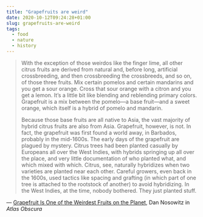 ```yaml
---
title: "Grapefruits are weird"
date: 2020-10-12T09:24:28+01:00
slug: grapefruits-are-weird
tags:
  - food
  - nature
  - history
---
```


> With the exception of those weirdos like the finger lime, all other citrus fruits are derived from natural and, before long, artificial crossbreeding, and then crossbreeding the crossbreeds, and so on, of those three fruits. Mix certain pomelos and certain mandarins and you get a sour orange. Cross that sour orange with a citron and you get a lemon. It’s a little bit like blending and reblending primary colors. Grapefruit is a mix between the pomelo—a base fruit—and a sweet orange, which itself is a hybrid of pomelo and mandarin.
>
> Because those base fruits are all native to Asia, the vast majority of hybrid citrus fruits are also from Asia. Grapefruit, however, is not. In fact, the grapefruit was first found a world away, in Barbados, probably in the mid-1600s. The early days of the grapefruit are plagued by mystery. Citrus trees had been planted casually by Europeans all over the West Indies, with hybrids springing up all over the place, and very little documentation of who planted what, and which mixed with which. Citrus, see, naturally hybridizes when two varieties are planted near each other. Careful growers, even back in the 1600s, used tactics like spacing and grafting (in which part of one tree is attached to the rootstock of another) to avoid hybridizing. In the West Indies, at the time, nobody bothered. They just planted stuff.

&mdash; [Grapefruit Is One of the Weirdest Fruits on the Planet](https://www.atlasobscura.com/articles/grapefruit-history-and-drug-interactions), Dan Nosowitz in _Atlas Obscura_
